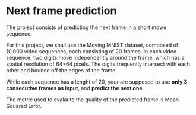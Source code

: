 
# Next frame prediction

The project consists of predicting the next frame in a short movie sequence.

For this project, we shall use the Moving MNIST dataset, composed of 10,000 video sequences, each consisting of 20 frames. In each video sequence, two digits move independently around the frame, which has a spatial resolution of 64×64 pixels. The digits frequently intersect with each other and bounce off the edges of the frame.

While each sequence has a lenght of 20, your are supposed to use **only 3 consecutive frames as input**, and **predict the next one**.

The metric used to evalaute the quality of the predicted frame is Mean Squared Error.
